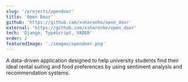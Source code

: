 ```yaml
---
slug: '/projects/opendoor'
title: 'Open Door'
github: 'https://github.com/xsharonhe/open_door'
external: 'https://github.com/xsharonhe/open_door'
tech: 'Django, TypeScript, VADER'
order: 2
featuredImage: './images/opendoor.png'
---
```

A data-driven application designed to help university students find their ideal rental suiting and food preferences by using sentiment analysis and recommendation systems.
